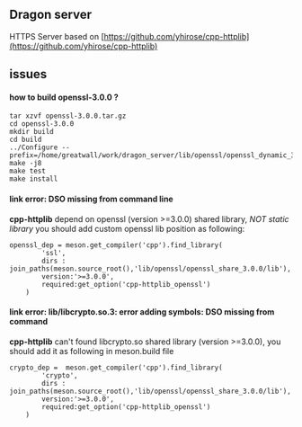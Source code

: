 ## Dragon server

HTTPS Server based on [https://github.com/yhirose/cpp-httplib](https://github.com/yhirose/cpp-httplib)

## issues

#### how to build openssl-3.0.0 ?

```shell
tar xzvf openssl-3.0.0.tar.gz
cd openssl-3.0.0
mkdir build
cd build
../Configure --prefix=/home/greatwall/work/dragon_server/lib/openssl/openssl_dynamic_3.0.0
make -j8
make test
make install
```

#### link error: DSO missing from command line

**cpp-httplib** depend on openssl (version >=3.0.0) shared library, _NOT static library_ you should add custom openssl lib position as following:

```shell
openssl_dep = meson.get_compiler('cpp').find_library(
        'ssl',
        dirs : join_paths(meson.source_root(),'lib/openssl/openssl_share_3.0.0/lib'),
        version:'>=3.0.0',
        required:get_option('cpp-httplib_openssl')
    )
```

#### link error: lib/libcrypto.so.3: error adding symbols: DSO missing from command

**cpp-httplib** can't found libcrypto.so shared library (version >=3.0.0), you should add it as following in meson.build file

```shell
crypto_dep =  meson.get_compiler('cpp').find_library(
        'crypto',
        dirs : join_paths(meson.source_root(),'lib/openssl/openssl_share_3.0.0/lib'),
        version:'>=3.0.0',
        required:get_option('cpp-httplib_openssl')
    )
```
